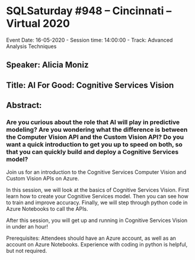 # SQLSaturday #948 – Cincinnati – Virtual 2020

Event Date: 16-05-2020 - Session time: 14:00:00 - Track: Advanced Analysis Techniques
## Speaker: Alicia Moniz
## Title: AI For Good: Cognitive Services Vision
## Abstract:
### Are you curious about the role that AI will play in predictive modeling?  Are you wondering what the difference is between the Computer Vision API and the Custom Vision API?  Do you want a quick introduction to get you up to speed on both, so that you can quickly build and deploy a Cognitive Services model?

Join us for an introduction to the Cognitive Services Computer Vision and Custom Vision APIs on Azure.

In this session, we will look at the basics of Cognitive Services Vision.  First learn how to create your Cognitive Services model.  Then you can see how to train and improve accuracy.  Finally, we will step through python code in Azure Notebooks to call the APIs.

After this session, you will get up and running in Cognitive Services Vision in under an hour!

Prerequisites: Attendees should have an Azure account, as well as an account on Azure Notebooks.  Experience with coding in python is helpful, but not required.
